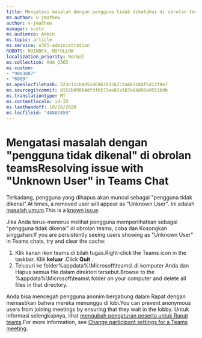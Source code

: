 ```yaml
---
title: Mengatasi masalah dengan pengguna tidak diketahui di obrolan teams
ms.author: v-jmathew
author: v-jmathew
manager: scotv
ms.audience: Admin
ms.topic: article
ms.service: o365-administration
ROBOTS: NOINDEX, NOFOLLOW
localization_priority: Normal
ms.collection: Adm_O365
ms.custom:
- "9003807"
- "6809"
ms.openlocfilehash: 523c11cb9d5c4696703c67c2a6b3184f5d12f8e7
ms.sourcegitcommit: d151b09064df3fb573ae07a387a08d98a9553b9b
ms.translationtype: MT
ms.contentlocale: id-ID
ms.lasthandoff: 10/28/2020
ms.locfileid: "48807459"
---
```

# <a name="resolving-issue-with-unknown-user-in-teams-chat"></a><span data-ttu-id="bf608-102">Mengatasi masalah dengan "pengguna tidak dikenal" di obrolan teams</span><span class="sxs-lookup"><span data-stu-id="bf608-102">Resolving issue with "Unknown User" in Teams Chat</span></span>

<span data-ttu-id="bf608-103">Terkadang, pengguna yang dihapus akan muncul sebagai "pengguna tidak dikenal".</span><span class="sxs-lookup"><span data-stu-id="bf608-103">At times, a removed user will appear as "Unknown User".</span></span> <span data-ttu-id="bf608-104">Ini adalah [masalah umum](https://docs.microsoft.com/microsoftteams/troubleshoot/known-issues/removed-user-appears-as-unknown).</span><span class="sxs-lookup"><span data-stu-id="bf608-104">This is a [known issue](https://docs.microsoft.com/microsoftteams/troubleshoot/known-issues/removed-user-appears-as-unknown).</span></span>

<span data-ttu-id="bf608-105">Jika Anda terus-menerus melihat pengguna memperlihatkan sebagai "pengguna tidak dikenal" di obrolan teams, coba dan Kosongkan singgahan:</span><span class="sxs-lookup"><span data-stu-id="bf608-105">If you are persistently seeing users showing as "Unknown User" in Teams chats, try and clear the cache:</span></span>

1.  <span data-ttu-id="bf608-106">Klik kanan ikon teams di bilah tugas.</span><span class="sxs-lookup"><span data-stu-id="bf608-106">Right-click the Teams icon in the taskbar.</span></span> <span data-ttu-id="bf608-107">Klik  **keluar** .</span><span class="sxs-lookup"><span data-stu-id="bf608-107">Click  **Quit** .</span></span>
2.  <span data-ttu-id="bf608-108">Telusuri ke folder%appdata%\Microsoft\teams\ di komputer Anda dan Hapus semua file dalam direktori tersebut.</span><span class="sxs-lookup"><span data-stu-id="bf608-108">Browse to the %appdata%\Microsoft\teams\ folder on your computer and delete all files in that directory.</span></span>

<span data-ttu-id="bf608-109">Anda bisa mencegah pengguna anonim bergabung dalam Rapat dengan memastikan bahwa mereka menunggu di lobi.</span><span class="sxs-lookup"><span data-stu-id="bf608-109">You can prevent anonymous users from joining meetings by ensuring that they wait in the lobby.</span></span> <span data-ttu-id="bf608-110">Untuk informasi selengkapnya, lihat [mengubah pengaturan peserta untuk Rapat teams](https://support.microsoft.com/office/change-participant-settings-for-a-teams-meeting-53261366-dbd5-45f9-aae9-a70e6354f88e).</span><span class="sxs-lookup"><span data-stu-id="bf608-110">For more information, see [Change participant settings for a Teams meeting](https://support.microsoft.com/office/change-participant-settings-for-a-teams-meeting-53261366-dbd5-45f9-aae9-a70e6354f88e).</span></span>
